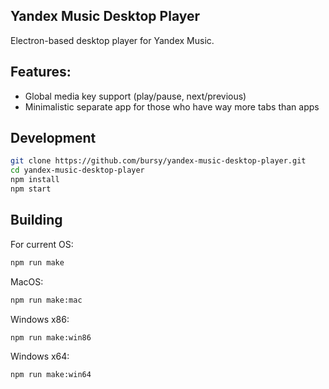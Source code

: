 ## Yandex Music Desktop Player
Electron-based desktop player for Yandex Music.

## Features:
* Global media key support (play/pause, next/previous)
* Minimalistic separate app for those who have way more tabs than apps 

## Development
```sh
git clone https://github.com/bursy/yandex-music-desktop-player.git
cd yandex-music-desktop-player
npm install
npm start
```
## Building
For current OS:
```sh
npm run make
```
MacOS:
```sh
npm run make:mac
```
Windows x86:
```sh
npm run make:win86
```
Windows x64:
```sh
npm run make:win64
```